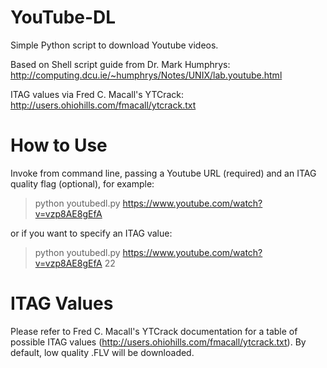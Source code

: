 # YouTube-DL
Simple Python script to download Youtube videos.

Based on Shell script guide from Dr. Mark Humphrys:
http://computing.dcu.ie/~humphrys/Notes/UNIX/lab.youtube.html

ITAG values via Fred C. Macall's YTCrack:
http://users.ohiohills.com/fmacall/ytcrack.txt

# How to Use
Invoke from command line, passing a Youtube URL (required) and an ITAG quality flag (optional), for example:
> python youtubedl.py https://www.youtube.com/watch?v=vzp8AE8gEfA

or if you want to specify an ITAG value:
> python youtubedl.py https://www.youtube.com/watch?v=vzp8AE8gEfA 22

# ITAG Values
Please refer to Fred C. Macall's YTCrack documentation for a table of possible ITAG values (http://users.ohiohills.com/fmacall/ytcrack.txt). By default, low quality .FLV will be downloaded.
